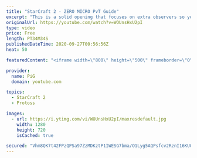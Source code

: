 ```yaml
---
title: "StarCraft 2 - ZERO MICRO PvT Guide"
excerpt: "This is a solid opening that focuses on extra observers so you have plenty of warning to stop incoming harassment, collosus to stop the stim push, and chargelots and archons to A+Move the Terran 3rd base! … OK admittedly if you mess up the attack on the 3rd base, the game goes longer and you have to"
originalUrl: https://youtube.com/watch?v=WOUnsHxU2pI
type: video
price: Free
length: PT34M34S
publishedDateTime: 2020-09-27T00:56:56Z
heat: 50

featuredContent: "<iframe width=\"800\" height=\"500\" frameborder=\"0\" src=\"https://www.youtube.com/embed/WOUnsHxU2pI\" allow=\"accelerometer; autoplay; encrypted-media; gyroscope; picture-in-picture\" allowfullscreen></iframe>"

provider:
  name: PiG
  domain: youtube.com

topics:
  - StarCraft 2
  - Protoss

images:
  - url: https://i.ytimg.com/vi/WOUnsHxU2pI/maxresdefault.jpg
    width: 1280
    height: 720
    isCached: true

secured: "Vhm8QK7t42FPzQPSa97ZzMDKztP1IWESG7bma/O1Lyg5AQPsfcv2RznI16KU0zTMXFwHggUvSroNV79khfpll1j2xosimZm8l3c088wLhMRmCrKvc6hbjpviMlzLbBQ2OuR9/Wei1JhTiQinM2MPAwXW/yxGFQbBGvpgMemyr2KUyk54K7KVgDpes0iDeL/GHmLVqjWi6PG6yig0QRzrXLOcJzoNXlI2OZADyEk3PZVXRM0WfqJjWOmevCt1x3VAsSx0b7jOd2Zx6mQgQ4oPGAQxUppf7pFW5irmHEN4YDG8fn8bKdPpEXh01XQEzxSgS4fYFYx0c9he9y8F3szzdwQ9zidn/2YFXDGV/Yspijs98rRdw73h6rrln7L5KWZi07FIgwhKzh2mUGwT9nOTzwelVoNvsI1CULCQSeb0CIc=;Dl3NvuxHsxzROkQdsTrsIA=="
---
```


